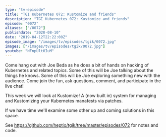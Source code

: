 ```yaml
---
type: "tv-episode"
title: "TGI Kubernetes 072: Kustomize and friends"
description: "TGI Kubernetes 072: Kustomize and friends"
episode: "0072"
aliases: ["/0072"]
publishdate: "2020-08-10"
date: "2019-04-12T22:22:00Z"
episode_image: "/images/tv/episodes/tgik/0072.jpg"
images: ["/images/tv/episodes/tgik/0072.jpg"]
youtube: "NFnpUlt0IuM"
---
```


Come hang out with Joe Beda as he does a bit of hands on hacking of Kubernetes and related topics. Some of this will be Joe talking about the things he knows. Some of this will be Joe exploring something new with the audience. Come join the fun, ask questions, comment, and participate in the live chat!

This week we will look at Kustomize! A (now built in) system for managing and Kustomizing your Kubernetes manafests via patches.

If we have time we&#39;ll examine some other up and coming solutions in this space.
 
See https://github.com/heptio/tgik/tree/master/episodes/072 for notes and code.

